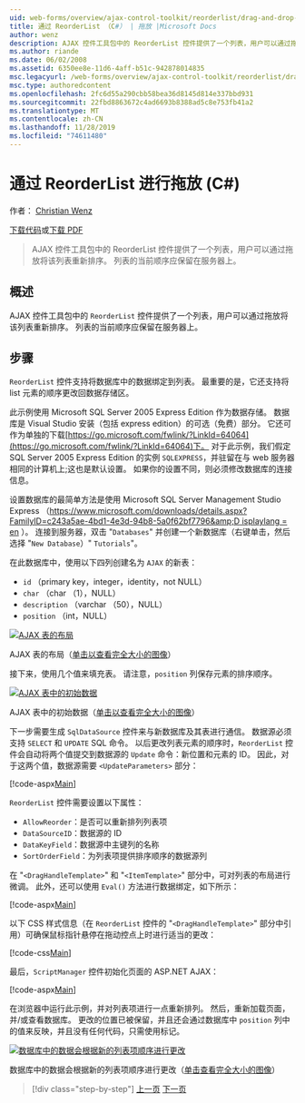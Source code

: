 ```yaml
---
uid: web-forms/overview/ajax-control-toolkit/reorderlist/drag-and-drop-via-reorderlist-cs
title: 通过 ReorderList （C#） | 拖放 |Microsoft Docs
author: wenz
description: AJAX 控件工具包中的 ReorderList 控件提供了一个列表，用户可以通过拖放将该列表重新排序。 列表的当前顺序应为 。
ms.author: riande
ms.date: 06/02/2008
ms.assetid: 6350ee8e-11d6-4aff-b51c-942878014835
msc.legacyurl: /web-forms/overview/ajax-control-toolkit/reorderlist/drag-and-drop-via-reorderlist-cs
msc.type: authoredcontent
ms.openlocfilehash: 2fc6d55a290cbb58bea36d8145d814e337bbd931
ms.sourcegitcommit: 22fbd8863672c4ad6693b8388ad5c8e753fb41a2
ms.translationtype: MT
ms.contentlocale: zh-CN
ms.lasthandoff: 11/28/2019
ms.locfileid: "74611480"
---
```

# <a name="drag-and-drop-via-reorderlist-c"></a>通过 ReorderList 进行拖放 (C#)

作者： [Christian Wenz](https://github.com/wenz)

[下载代码](https://download.microsoft.com/download/9/3/f/93f8daea-bebd-4821-833b-95205389c7d0/ReorderList5.cs.zip)或[下载 PDF](https://download.microsoft.com/download/2/d/c/2dc10e34-6983-41d4-9c08-f78f5387d32b/reorderlist5CS.pdf)

> AJAX 控件工具包中的 ReorderList 控件提供了一个列表，用户可以通过拖放将该列表重新排序。 列表的当前顺序应保留在服务器上。

## <a name="overview"></a>概述

AJAX 控件工具包中的 `ReorderList` 控件提供了一个列表，用户可以通过拖放将该列表重新排序。 列表的当前顺序应保留在服务器上。

## <a name="steps"></a>步骤

`ReorderList` 控件支持将数据库中的数据绑定到列表。 最重要的是，它还支持将 list 元素的顺序更改回数据存储区。

此示例使用 Microsoft SQL Server 2005 Express Edition 作为数据存储。 数据库是 Visual Studio 安装（包括 express edition）的可选（免费）部分。 它还可作为单独的下载[https://go.microsoft.com/fwlink/?LinkId=64064](https://go.microsoft.com/fwlink/?LinkId=64064)下。 对于此示例，我们假定 SQL Server 2005 Express Edition 的实例 `SQLEXPRESS`，并驻留在与 web 服务器相同的计算机上;这也是默认设置。 如果你的设置不同，则必须修改数据库的连接信息。

设置数据库的最简单方法是使用 Microsoft SQL Server Management Studio Express （[https://www.microsoft.com/downloads/details.aspx?FamilyID=c243a5ae-4bd1-4e3d-94b8-5a0f62bf7796&amp;D isplaylang = en](https://www.microsoft.com/downloads/details.aspx?FamilyID=c243a5ae-4bd1-4e3d-94b8-5a0f62bf7796&amp;DisplayLang=en) ）。 连接到服务器，双击 "`Databases`" 并创建一个新数据库（右键单击，然后选择 "`New Database`）" `Tutorials`"。

在此数据库中，使用以下四列创建名为 `AJAX` 的新表：

- `id` （primary key，integer，identity，not NULL）
- `char` （char （1），NULL）
- `description` （varchar （50），NULL）
- `position` （int，NULL）

[![AJAX 表的布局](drag-and-drop-via-reorderlist-cs/_static/image2.png)](drag-and-drop-via-reorderlist-cs/_static/image1.png)

AJAX 表的布局（[单击以查看完全大小的图像](drag-and-drop-via-reorderlist-cs/_static/image3.png)）

接下来，使用几个值来填充表。 请注意，`position` 列保存元素的排序顺序。

[![AJAX 表中的初始数据](drag-and-drop-via-reorderlist-cs/_static/image5.png)](drag-and-drop-via-reorderlist-cs/_static/image4.png)

AJAX 表中的初始数据（[单击以查看完全大小的图像](drag-and-drop-via-reorderlist-cs/_static/image6.png)）

下一步需要生成 `SqlDataSource` 控件来与新数据库及其表进行通信。 数据源必须支持 `SELECT` 和 `UPDATE` SQL 命令。 以后更改列表元素的顺序时，`ReorderList` 控件会自动将两个值提交到数据源的 `Update` 命令：新位置和元素的 ID。 因此，对于这两个值，数据源需要 `<UpdateParameters>` 部分：

[!code-aspx[Main](drag-and-drop-via-reorderlist-cs/samples/sample1.aspx)]

`ReorderList` 控件需要设置以下属性：

- `AllowReorder`：是否可以重新排列列表项
- `DataSourceID`：数据源的 ID
- `DataKeyField`：数据源中主键列的名称
- `SortOrderField`：为列表项提供排序顺序的数据源列

在 "`<DragHandleTemplate>`" 和 "`<ItemTemplate>`" 部分中，可对列表的布局进行微调。 此外，还可以使用 `Eval()` 方法进行数据绑定，如下所示：

[!code-aspx[Main](drag-and-drop-via-reorderlist-cs/samples/sample2.aspx)]

以下 CSS 样式信息（在 `ReorderList` 控件的 "`<DragHandleTemplate>`" 部分中引用）可确保鼠标指针悬停在拖动控点上时进行适当的更改：

[!code-css[Main](drag-and-drop-via-reorderlist-cs/samples/sample3.css)]

最后，`ScriptManager` 控件初始化页面的 ASP.NET AJAX：

[!code-aspx[Main](drag-and-drop-via-reorderlist-cs/samples/sample4.aspx)]

在浏览器中运行此示例，并对列表项进行一点重新排列。 然后，重新加载页面，并/或查看数据库。 更改的位置已被保留，并且还会通过数据库中 `position` 列中的值来反映，并且没有任何代码，只需使用标记。

[![数据库中的数据会根据新的列表项顺序进行更改](drag-and-drop-via-reorderlist-cs/_static/image8.png)](drag-and-drop-via-reorderlist-cs/_static/image7.png)

数据库中的数据会根据新的列表项顺序进行更改（[单击查看完全大小的图像](drag-and-drop-via-reorderlist-cs/_static/image9.png)）

> [!div class="step-by-step"]
> [上一页](using-postbacks-with-reorderlist-cs.md)
> [下一页](using-postbacks-with-reorderlist-vb.md)
